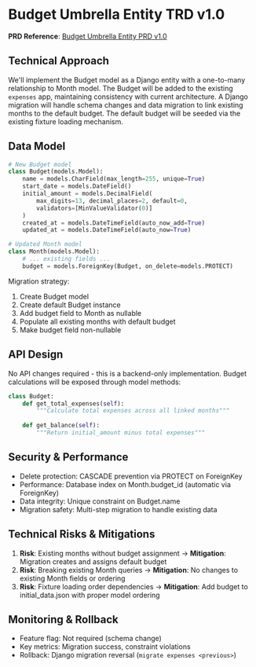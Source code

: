 # Budget Umbrella Entity TRD v1.0

**PRD Reference**: [Budget Umbrella Entity PRD v1.0](https://github.com/MarcinOrlowski/python-pyggy-expense-tracker/issues/29)

## Technical Approach

We'll implement the Budget model as a Django entity with a one-to-many relationship to Month model. The Budget will be added to the existing `expenses` app, maintaining consistency with current architecture. A Django migration will handle schema changes and data migration to link existing months to the default budget. The default budget will be seeded via the existing fixture loading mechanism.

## Data Model

```python
# New Budget model
class Budget(models.Model):
    name = models.CharField(max_length=255, unique=True)
    start_date = models.DateField()
    initial_amount = models.DecimalField(
        max_digits=13, decimal_places=2, default=0,
        validators=[MinValueValidator(0)]
    )
    created_at = models.DateTimeField(auto_now_add=True)
    updated_at = models.DateTimeField(auto_now=True)

# Updated Month model
class Month(models.Model):
    # ... existing fields ...
    budget = models.ForeignKey(Budget, on_delete=models.PROTECT)
```

Migration strategy:

1. Create Budget model
2. Create default Budget instance
3. Add budget field to Month as nullable
4. Populate all existing months with default budget
5. Make budget field non-nullable

## API Design

No API changes required - this is a backend-only implementation. Budget calculations will be exposed through model methods:

```python
class Budget:
    def get_total_expenses(self):
        """Calculate total expenses across all linked months"""
        
    def get_balance(self):
        """Return initial_amount minus total expenses"""
```

## Security & Performance

- Delete protection: CASCADE prevention via PROTECT on ForeignKey
- Performance: Database index on Month.budget_id (automatic via ForeignKey)
- Data integrity: Unique constraint on Budget.name
- Migration safety: Multi-step migration to handle existing data

## Technical Risks & Mitigations

1. **Risk**: Existing months without budget assignment → **Mitigation**: Migration creates and assigns default budget
2. **Risk**: Breaking existing Month queries → **Mitigation**: No changes to existing Month fields or ordering
3. **Risk**: Fixture loading order dependencies → **Mitigation**: Add budget to initial_data.json with proper model ordering

## Monitoring & Rollback

- Feature flag: Not required (schema change)
- Key metrics: Migration success, constraint violations
- Rollback: Django migration reversal (`migrate expenses <previous>`)
